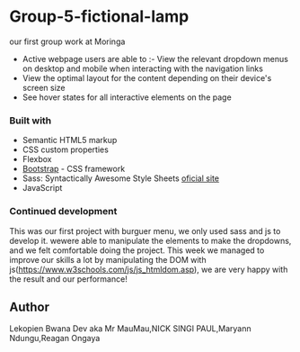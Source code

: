 # Group-5-fictional-lamp
our first group work at Moringa
- Active webpage users are able to :- View the relevant dropdown menus on desktop and mobile when interacting with the navigation links
- View the optimal layout for the content depending on their device's screen size
- See hover states for all interactive elements on the page


### Built with

- Semantic HTML5 markup
- CSS custom properties
- Flexbox
- [Bootstrap](https://getbootstrap.com/) - CSS framework
- Sass: Syntactically Awesome Style Sheets [oficial site](https://sass-lang.com/) 
- JavaScript
### Continued development

This was our first project with burguer menu, we only used sass and js to develop it. wewere able to manipulate the elements to make the dropdowns, and we felt comfortable doing the project. This week we managed to improve our skills a lot by manipulating the DOM with js(https://www.w3schools.com/js/js_htmldom.asp), we are  very happy with the result and our performance!

## Author
Lekopien Bwana Dev aka Mr MauMau,NICK SINGI PAUL,Maryann Ndungu,Reagan Ongaya

